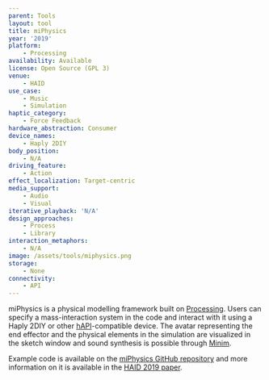 ```yaml
---
parent: Tools
layout: tool
title: miPhysics
year: '2019'
platform:
    - Processing
availability: Available
license: Open Source (GPL 3)
venue:
    - HAID
use_case:
    - Music
    - Simulation
haptic_category:
    - Force Feedback
hardware_abstraction: Consumer
device_names:
    - Haply 2DIY
body_position:
    - N/A
driving_feature:
    - Action
effect_localization: Target-centric
media_support:
    - Audio
    - Visual
iterative_playback: 'N/A'
design_approaches:
    - Process
    - Library
interaction_metaphors:
    - N/A
image: /assets/tools/miphysics.png
storage:
    - None
connectivity:
    - API
---
```

miPhysics is a physical modelling framework built on [Processing](https://www.processing.org).
Users can specify a mass-interaction system in the code and interact with it using a Haply 2DIY or other [hAPI](https://hapi.haply.co/docs/)-compatible device.
The avatar representing the end effector and the physical elements in the simulation are visualized in the sketch window and sound synthesis is possible through [Minim](https://code.compartmental.net/minim/index.html).

Example code is available on the [miPhysics GitHub repository](https://github.com/mi-creative/miPhysics_Processing) and more information on it is available in the [HAID 2019 paper](https://hal.science/hal-02015740).
